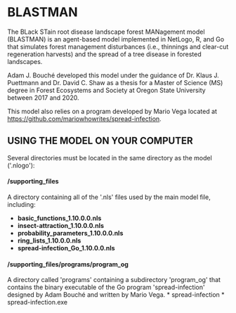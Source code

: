 # BLASTMAN
The BLack STain root disease landscape forest MANagement model (BLASTMAN) is an agent-based model implemented in NetLogo, R, and Go that simulates forest management disturbances (i.e., thinnings and clear-cut regeneration harvests) and the spread of a tree disease in forested landscapes.

Adam J. Bouché developed this model under the guidance of Dr. Klaus J. Puettmann and Dr. David C. Shaw as a thesis for a Master of Science (MS) degree in Forest Ecosystems and Society at Oregon State University between 2017 and 2020.

This model also relies on a program developed by Mario Vega located at https://github.com/mariowhowrites/spread-infection.

## USING THE MODEL ON YOUR COMPUTER
Several directories must be located in the same directory as the model ('.nlogo'):

  #### /supporting_files
  A directory containing all of the '.nls' files used by the main model file, including:

  * **basic_functions_1.10.0.0.nls**
  * **insect-attraction_1.10.0.0.nls**
  * **probability_parameters_1.10.0.0.nls**
  * **ring_lists_1.10.0.0.nls**
  * **spread-infection_Go_1.10.0.0.nls**

  #### /supporting_files/programs/program_og
  A directory called 'programs' containing a subdirectory 'program_og' that contains the binary executable of the Go program 'spread-infection' designed by Adam Bouché and written by Mario Vega. 
    * spread-infection
    * spread-infection.exe
